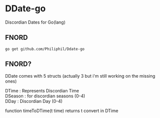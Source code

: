 # DDate-go

Discordian Dates for Go(lang)

## FNORD
```go get github.com/Philiphil/Ddate-go```


## FNORD?
DDate comes with 5 structs (actually 3 but i'm still working on the missing ones)

DTime : Represents Discordian Time  
DSeason : for discordian seasons (0-4)  
DDay : Discordian Day (0-4)  

function timeToDTime(t time) returns t convert in DTime
